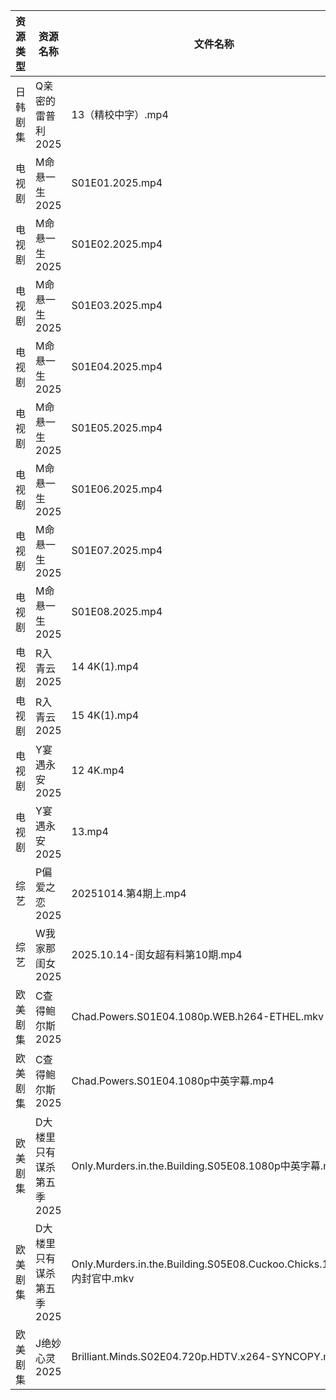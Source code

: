 | 资源类型 | 资源名称            | 文件名称                                                             | 分享链接                                 | 更新时间                |
| ---- | --------------- | ---------------------------------------------------------------- | ------------------------------------ | ------------------- |
| 日韩剧集 | Q亲密的雷普利2025     | 13（精校中字）.mp4                                                     | https://pan.quark.cn/s/8cb9fd7634af  | 2025-10-14 12:25:04 |
| 电视剧  | M命悬一生2025       | S01E01.2025.mp4                                                  | https://www.alipan.com/s/KBiWrF4oxcw | 2025-10-14 13:01:08 |
| 电视剧  | M命悬一生2025       | S01E02.2025.mp4                                                  | https://www.alipan.com/s/KBiWrF4oxcw | 2025-10-14 13:01:08 |
| 电视剧  | M命悬一生2025       | S01E03.2025.mp4                                                  | https://www.alipan.com/s/KBiWrF4oxcw | 2025-10-14 13:01:07 |
| 电视剧  | M命悬一生2025       | S01E04.2025.mp4                                                  | https://www.alipan.com/s/KBiWrF4oxcw | 2025-10-14 13:01:07 |
| 电视剧  | M命悬一生2025       | S01E05.2025.mp4                                                  | https://www.alipan.com/s/KBiWrF4oxcw | 2025-10-14 13:01:06 |
| 电视剧  | M命悬一生2025       | S01E06.2025.mp4                                                  | https://www.alipan.com/s/KBiWrF4oxcw | 2025-10-14 13:01:05 |
| 电视剧  | M命悬一生2025       | S01E07.2025.mp4                                                  | https://www.alipan.com/s/KBiWrF4oxcw | 2025-10-14 13:01:05 |
| 电视剧  | M命悬一生2025       | S01E08.2025.mp4                                                  | https://www.alipan.com/s/KBiWrF4oxcw | 2025-10-14 13:01:05 |
| 电视剧  | R入青云2025        | 14 4K(1).mp4                                                     | https://www.alipan.com/s/7kV94cu2ZMy | 2025-10-14 19:04:21 |
| 电视剧  | R入青云2025        | 15 4K(1).mp4                                                     | https://www.alipan.com/s/7kV94cu2ZMy | 2025-10-14 19:04:21 |
| 电视剧  | Y宴遇永安2025       | 12 4K.mp4                                                        | https://www.alipan.com/s/VE78Z2R4ZAM | 2025-10-14 08:04:55 |
| 电视剧  | Y宴遇永安2025       | 13.mp4                                                           | https://www.alipan.com/s/VE78Z2R4ZAM | 2025-10-14 19:04:57 |
| 综艺   | P偏爱之恋2025       | 20251014.第4期上.mp4                                                | https://pan.quark.cn/s/2023e0def11e  | 2025-10-14 12:32:28 |
| 综艺   | W我家那闺女2025      | 2025.10.14-闺女超有料第10期.mp4                                         | https://pan.quark.cn/s/382e9ca0c203  | 2025-10-14 16:33:51 |
| 欧美剧集 | C查得鲍尔斯2025      | Chad.Powers.S01E04.1080p.WEB.h264-ETHEL.mkv                      | https://pan.quark.cn/s/525cb8513b0e  | 2025-10-14 16:20:08 |
| 欧美剧集 | C查得鲍尔斯2025      | Chad.Powers.S01E04.1080p中英字幕.mp4                                 | https://pan.quark.cn/s/525cb8513b0e  | 2025-10-14 16:20:03 |
| 欧美剧集 | D大楼里只有谋杀第五季2025 | Only.Murders.in.the.Building.S05E08.1080p中英字幕.mp4                | https://pan.quark.cn/s/b69edc4a08ba  | 2025-10-14 12:20:40 |
| 欧美剧集 | D大楼里只有谋杀第五季2025 | Only.Murders.in.the.Building.S05E08.Cuckoo.Chicks.1080p.内封官中.mkv | https://pan.quark.cn/s/b69edc4a08ba  | 2025-10-14 16:20:28 |
| 欧美剧集 | J绝妙心灵2025       | Brilliant.Minds.S02E04.720p.HDTV.x264-SYNCOPY.mkv                | https://pan.quark.cn/s/f6fca909cc0f  | 2025-10-14 16:22:33 |
